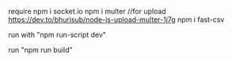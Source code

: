 require
npm i socket.io
npm i multer //for upload https://dev.to/bhurisub/node-js-upload-multer-1j7g
npm i fast-csv


run with "npm run-script dev"


run "npm run build"
